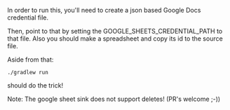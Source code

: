 In order to run this, you'll need to create a json based Google Docs credential file.

Then, point to that by setting the GOOGLE_SHEETS_CREDENTIAL_PATH to that file.
Also you should make a spreadsheet and copy its id to the source file.

Aside from that:

```
./gradlew run
```

should do the trick!

Note: The google sheet sink does not support deletes!
(PR's welcome ;-))


